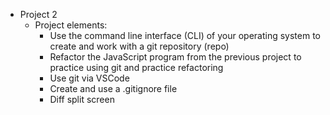 
- Project 2
    - Project elements:
        - Use the command line interface (CLI) of your operating system to create and work with a git repository (repo)
        - Refactor the JavaScript program from the previous project to practice using git and practice refactoring
        - Use git via VSCode
        - Create and use a .gitignore file
        - Diff split screen
